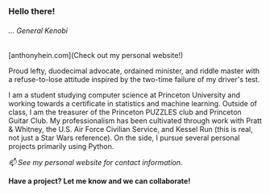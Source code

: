### Hello there!
###### ... General Kenobi

[anthonyhein.com](Check out my personal website!)

Proud lefty, duodecimal advocate, ordained minister, and riddle master with a
refuse-to-lose attitude inspired by the two-time failure of my driver's test.

I am a student studying computer science at Princeton University and working towards a certificate in statistics and machine learning. Outside of class, I am the treasurer of the Princeton PUZZLES club and Princeton Guitar Club. My professionalism has been cultivated through work with Pratt & Whitney, the U.S. Air Force Civilian Service, and Kessel Run (this is real, not just a Star Wars reference). On the side, I pursue several personal projects primarily using Python.

_📫 See my personal website for contact information._

__Have a project? Let me know and we can collaborate!__
